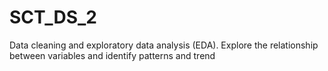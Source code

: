 # SCT_DS_2
Data cleaning and exploratory data analysis (EDA). Explore the relationship between variables and identify patterns and trend
